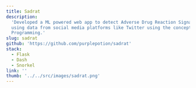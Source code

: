 ```yaml
---
title: Sadrat
description:
  'Developed a ML powered web app to detect Adverse Drug Reaction Signals (ADRS)
  using data from social media platforms like Twitter using the concept of Data
  Programming.'
slug: sadrat
github: 'https://github.com/purplepotion/sadrat'
stack:
  - Flask
  - Dash
  - Snorkel
link: ''
thumb: '../../src/images/sadrat.png'
---
```

